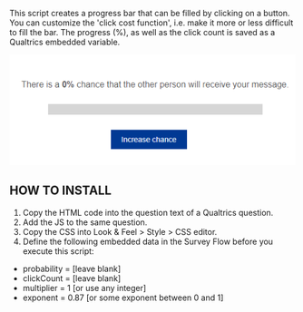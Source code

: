 This script creates a progress bar that can be filled by clicking on a button. You can customize the 'click cost function', i.e. make it more or less difficult to fill the bar. The progress (%), as well as the click count is saved as a Qualtrics embedded variable.

![](clicker-slider.gif)


<h2>HOW TO INSTALL</h2>

1. Copy the HTML code into the question text of a Qualtrics question.
2. Add the JS to the same question.
3. Copy the CSS into Look & Feel > Style > CSS editor.
4. Define the following embedded data in the Survey Flow before you execute this script:
- probability = [leave blank]
- clickCount = [leave blank]
- multiplier = 1 [or use any integer]
- exponent = 0.87 [or some exponent between 0 and 1]
